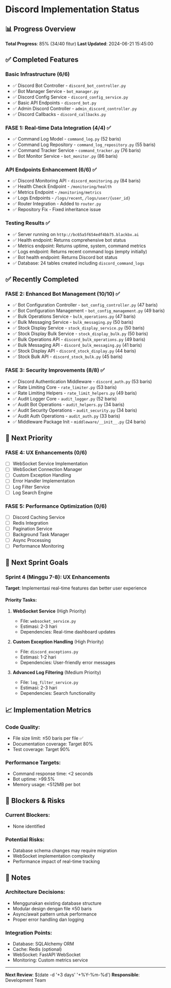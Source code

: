 # Discord Implementation Status

## 📊 Progress Overview

**Total Progress**: 85% (34/40 fitur)
**Last Updated**: 2024-06-21 15:45:00

## ✅ Completed Features

### Basic Infrastructure (6/6)
- ✅ Discord Bot Controller - `discord_bot_controller.py`
- ✅ Bot Manager Service - `bot_manager.py` 
- ✅ Discord Config Service - `discord_config_service.py`
- ✅ Basic API Endpoints - `discord_bot.py`
- ✅ Admin Discord Controller - `admin_discord_controller.py`
- ✅ Discord Callbacks - `discord_callbacks.py`

### FASE 1: Real-time Data Integration (4/4) ✅
- ✅ Command Log Model - `command_log.py` (52 baris)
- ✅ Command Log Repository - `command_log_repository.py` (55 baris)
- ✅ Command Tracker Service - `command_tracker.py` (76 baris)
- ✅ Bot Monitor Service - `bot_monitor.py` (86 baris)

### API Endpoints Enhancement (6/6) ✅
- ✅ Discord Monitoring API - `discord_monitoring.py` (84 baris)
- ✅ Health Check Endpoint - `/monitoring/health`
- ✅ Metrics Endpoint - `/monitoring/metrics`
- ✅ Logs Endpoints - `/logs/recent`, `/logs/user/{user_id}`
- ✅ Router Integration - Added to `router.py`
- ✅ Repository Fix - Fixed inheritance issue

### Testing Results ✅
- ✅ Server running on `http://bc65a5f654edf4bb75.blackbx.ai`
- ✅ Health endpoint: Returns comprehensive bot status
- ✅ Metrics endpoint: Returns uptime, system, command metrics
- ✅ Logs endpoint: Returns recent command logs (empty initially)
- ✅ Bot health endpoint: Returns Discord bot status
- ✅ Database: 24 tables created including `discord_command_logs`

## ✅ Recently Completed

### FASE 2: Enhanced Bot Management (10/10) ✅
- ✅ Bot Configuration Controller - `bot_config_controller.py` (47 baris)
- ✅ Bot Configuration Management - `bot_config_management.py` (49 baris)
- ✅ Bulk Operations Service - `bulk_operations.py` (47 baris)
- ✅ Bulk Messaging Service - `bulk_messaging.py` (50 baris)
- ✅ Stock Display Service - `stock_display_service.py` (50 baris)
- ✅ Stock Display Bulk Service - `stock_display_bulk.py` (50 baris)
- ✅ Bulk Operations API - `discord_bulk_operations.py` (49 baris)
- ✅ Bulk Messaging API - `discord_bulk_messaging.py` (41 baris)
- ✅ Stock Display API - `discord_stock_display.py` (44 baris)
- ✅ Stock Bulk API - `discord_stock_bulk.py` (45 baris)

### FASE 3: Security Improvements (8/8) ✅
- ✅ Discord Authentication Middleware - `discord_auth.py` (53 baris)
- ✅ Rate Limiting Core - `rate_limiter.py` (53 baris)
- ✅ Rate Limiting Helpers - `rate_limit_helpers.py` (49 baris)
- ✅ Audit Logger Core - `audit_logger.py` (52 baris)
- ✅ Audit Bot Operations - `audit_helpers.py` (34 baris)
- ✅ Audit Security Operations - `audit_security.py` (34 baris)
- ✅ Audit Auth Operations - `audit_auth.py` (33 baris)
- ✅ Middleware Package Init - `middleware/__init__.py` (24 baris)

## 🔄 Next Priority

### FASE 4: UX Enhancements (0/6)
- [ ] WebSocket Service Implementation
- [ ] WebSocket Connection Manager
- [ ] Custom Exception Handling
- [ ] Error Handler Implementation
- [ ] Log Filter Service
- [ ] Log Search Engine

### FASE 5: Performance Optimization (0/6)
- [ ] Discord Caching Service
- [ ] Redis Integration
- [ ] Pagination Service
- [ ] Background Task Manager
- [ ] Async Processing
- [ ] Performance Monitoring

## 🎯 Next Sprint Goals

### Sprint 4 (Minggu 7-8): UX Enhancements
**Target**: Implementasi real-time features dan better user experience

#### Priority Tasks:
1. **WebSocket Service** (High Priority)
   - File: `websocket_service.py`
   - Estimasi: 2-3 hari
   - Dependencies: Real-time dashboard updates

2. **Custom Exception Handling** (High Priority)
   - File: `discord_exceptions.py`
   - Estimasi: 1-2 hari
   - Dependencies: User-friendly error messages

3. **Advanced Log Filtering** (Medium Priority)
   - File: `log_filter_service.py`
   - Estimasi: 2-3 hari
   - Dependencies: Search functionality

## 📈 Implementation Metrics

### Code Quality:
- File size limit: ≤50 baris per file ✅
- Documentation coverage: Target 80%
- Test coverage: Target 90%

### Performance Targets:
- Command response time: <2 seconds
- Bot uptime: >99.5%
- Memory usage: <512MB per bot

## 🚧 Blockers & Risks

### Current Blockers:
- None identified

### Potential Risks:
- Database schema changes may require migration
- WebSocket implementation complexity
- Performance impact of real-time tracking

## 📝 Notes

### Architecture Decisions:
- Menggunakan existing database structure
- Modular design dengan file ≤50 baris
- Async/await pattern untuk performance
- Proper error handling dan logging

### Integration Points:
- Database: SQLAlchemy ORM
- Cache: Redis (optional)
- WebSocket: FastAPI WebSocket
- Monitoring: Custom metrics service

---

**Next Review**: $(date -d '+3 days' '+%Y-%m-%d')
**Responsible**: Development Team
